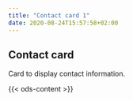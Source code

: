 ```yaml
---
title: "Contact card 1"
date: 2020-08-24T15:57:58+02:00
---
```


## Contact card

Card to display contact information.

{{< ods-content >}}
